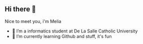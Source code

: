 ## Hi there 👋

Nice to meet you, i'm Melia <br>
- 🔭 I’m a informatics student at De La Salle Catholic University <br>
- 🌱 I’m currently learning Github and stuff, it's fun <br>



